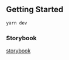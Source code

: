 ## Getting Started

```zsh
yarn dev
```


### Storybook
[storybook](https://636f95efaabc259e4eefb902-apezxlitvz.chromatic.com/?path=/story/components-atoms-text--body-1)